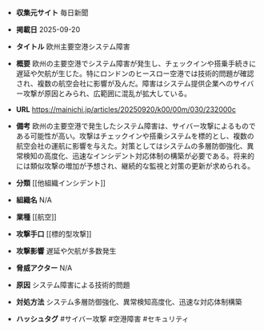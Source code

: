 - **収集元サイト**
毎日新聞

- **掲載日**
2025-09-20

- **タイトル**
欧州主要空港システム障害

- **概要**
欧州の主要空港でシステム障害が発生し、チェックインや搭乗手続きに遅延や欠航が生じた。特にロンドンのヒースロー空港では技術的問題が確認され、複数の航空会社に影響が及んだ。障害はシステム提供企業へのサイバー攻撃が原因とみられ、広範囲に混乱が拡大している。

- **URL**
https://mainichi.jp/articles/20250920/k00/00m/030/232000c

- **備考**
欧州の主要空港で発生したシステム障害は、サイバー攻撃によるものである可能性が高い。攻撃はチェックインや搭乗システムを標的とし、複数の航空会社の運航に影響を与えた。対策としてはシステムの多層防御強化、異常検知の高度化、迅速なインシデント対応体制の構築が必要である。将来的には類似攻撃の増加が予想され、継続的な監視と対策の更新が求められる。

- **分類**
[[他組織インシデント]]

- **組織名**
N/A

- **業種**
[[航空]]

- **攻撃手口**
[[標的型攻撃]]

- **攻撃影響**
遅延や欠航が多数発生

- **脅威アクター**
N/A

- **原因**
システム障害による技術的問題

- **対処方法**
システム多層防御強化、異常検知高度化、迅速な対応体制構築

- **ハッシュタグ**
#サイバー攻撃 #空港障害 #セキュリティ
